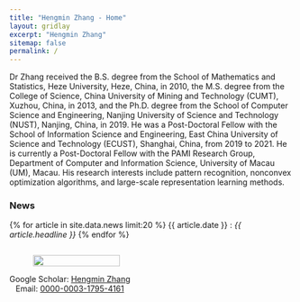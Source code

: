 ```yaml
---
title: "Hengmin Zhang - Home"
layout: gridlay
excerpt: "Hengmin Zhang"
sitemap: false
permalink: /
---
```


<div class="container-fluid">

<div class="row">

<div class="col-sm-8">
Dr Zhang received the B.S. degree from the
School of Mathematics and Statistics, Heze University, Heze, China, in 2010, the M.S. degree from the
College of Science, China University of Mining and
Technology (CUMT), Xuzhou, China, in 2013, and
the Ph.D. degree from the School of Computer Science and Engineering, Nanjing University of Science
and Technology (NUST), Nanjing, China, in 2019.
He was a Post-Doctoral Fellow with the School
of Information Science and Engineering, East China
University of Science and Technology (ECUST),
Shanghai, China, from 2019 to 2021. He is currently a Post-Doctoral Fellow
with the PAMI Research Group, Department of Computer and Information
Science, University of Macau (UM), Macau. His research interests include
pattern recognition, nonconvex optimization algorithms, and large-scale representation learning methods.


 

### News
{% for article in site.data.news limit:20 %}
{{ article.date }} :
<em>{{ article.headline }}</em>
{% endfor %}
<a href="{{ site.url }}{{ site.baseurl }}/allnews.html"></a>

</div>

<div class="col-sm-4" style="display:table-cell; vertical-align:middle; text-align:center">

  <ul style="overflow: hidden">
  <img src="{{ site.url }}{{ site.baseurl }}/images/myself.jpg" class="img-responsive" width="90%" />
  </ul>

  <!-- <br clear="all" /> -->

  Google Scholar: <a href="https://scholar.google.com/citations?user=a1yd0H4AAAAJ&hl=zh-CN&oi=sra">Hengmin Zhang</a> <br>
  Email: <a href="https://orcid.org/0000-0003-1795-4161">0000-0003-1795-4161</a> <br>   
  
   


  <!-- <script type="text/javascript" id="clstr_globe" src="//clustrmaps.com/globe.js?d=qxy0eSYxkkDD23T1VJXNWt4_fn9cGJ1JRNShKPoCy8Y"></script> -->


</div>





